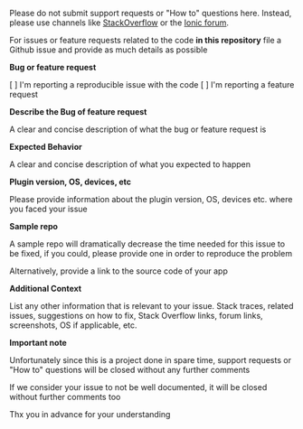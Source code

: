 Please do not submit support requests or "How to" questions here. Instead, please use channels like [StackOverflow](http://stackoverflow.com/) or the [Ionic forum](https://forum.ionicframework.com).

For issues or feature requests related to the code **in this repository** file a Github issue and provide as much details as possible

**Bug or feature request**

[ ] I'm reporting a reproducible issue with the code
[ ] I'm reporting a feature request

**Describe the Bug of feature request**

A clear and concise description of what the bug or feature request is

**Expected Behavior**

A clear and concise description of what you expected to happen

**Plugin version, OS, devices, etc**

Please provide information about the plugin version, OS, devices etc. where you faced your issue

**Sample repo**

A sample repo will dramatically decrease the time needed for this issue to be fixed, if you could, please provide one in order to reproduce the problem

Alternatively, provide a link to the source code of your app

**Additional Context**

List any other information that is relevant to your issue. Stack traces, related issues, suggestions on how to fix, Stack Overflow links, forum links, screenshots, OS if applicable, etc.

**Important note**

Unfortunately since this is a project done in spare time, support requests or "How to" questions will be closed without any further comments

If we consider your issue to not be well documented, it will be closed without further comments too

Thx you in advance for your understanding
